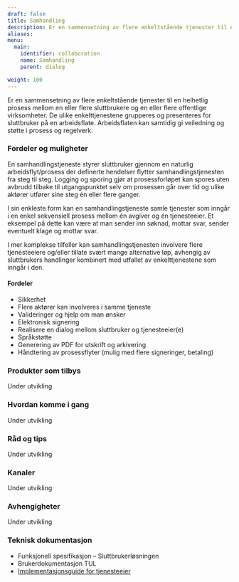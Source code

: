 ```yaml
---
draft: false
title: Samhandling
description: Er en sammensetning av flere enkeltstående tjenester til en helhetlig prosess mellom en eller flere sluttbrukere og en eller flere offentlige virksomheter.
aliases:
menu:
  main:
    identifier: collaboration
    name: Samhandling
    parent: dialog

weight: 100
---
```


Er en sammensetning av flere enkeltstående tjenester til en helhetlig prosess mellom en eller flere sluttbrukere og en eller flere offentlige virksomheter.
De ulike enkelttjenestene grupperes og presenteres for sluttbruker på en arbeidsflate.
Arbeidsflaten kan samtidig gi veiledning og støtte i prosess og regelverk. 


### Fordeler og muligheter
En samhandlingstjeneste styrer sluttbruker gjennom en naturlig arbeidsflyt/prosess der definerte hendelser flytter samhandlingstjenesten fra steg til steg.
Logging og sporing gjør at prosessforløpet kan spores uten avbrudd tilbake til utgangspunktet
selv om prosessen går over tid og ulike aktører utfører sine steg én eller flere ganger.

I sin enkleste form kan en samhandlingstjeneste samle tjenester som inngår i en enkel sekvensiell prosess mellom én avgiver og én tjenesteeier.
Et eksempel på dette kan være at man sender inn søknad, mottar svar, sender eventuelt klage og mottar svar. 

I mer komplekse tilfeller kan samhandlingstjenesten involvere flere tjenesteeiere og/eller tillate svært mange alternative løp,
avhengig av sluttbrukers handlinger kombinert med utfallet av enkelttjenestene som inngår i den.

#### Fordeler
 - Sikkerhet
 - Flere aktører kan involveres i samme tjeneste
 - Valideringer og hjelp om man ønsker
 - Elektronisk signering
 - Realisere en dialog mellom sluttbruker og tjenesteeier(e)
 - Språkstøtte
 - Generering av PDF for utskrift og arkivering
 - Håndtering av prosessflyter (mulig med flere signeringer, betaling)


### Produkter som tilbys
Under utvikling

### Hvordan komme i gang
Under utvikling

### Råd og tips
Under utvikling

### Kanaler
Under utvikling

### Avhengigheter
Under utvikling

### Teknisk dokumentasjon
 - Funksjonell spesifikasjon – Sluttbrukerløsningen
 - Brukerdokumentasjon TUL
 - [Implementasjonsguide for tjenesteeier](/docs/guides/tjenesteeier/implementasjonsguide/)